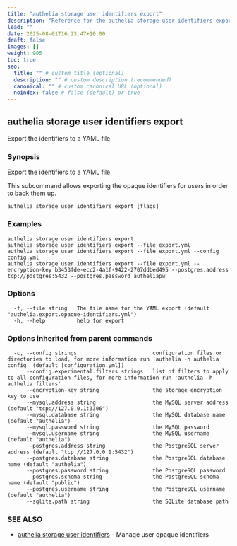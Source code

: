 ```yaml
---
title: "authelia storage user identifiers export"
description: "Reference for the authelia storage user identifiers export command."
lead: ""
date: 2025-08-01T16:23:47+10:00
draft: false
images: []
weight: 905
toc: true
seo:
  title: "" # custom title (optional)
  description: "" # custom description (recommended)
  canonical: "" # custom canonical URL (optional)
  noindex: false # false (default) or true
---
```


## authelia storage user identifiers export

Export the identifiers to a YAML file

### Synopsis

Export the identifiers to a YAML file.

This subcommand allows exporting the opaque identifiers for users in order to back them up.

```
authelia storage user identifiers export [flags]
```

### Examples

```
authelia storage user identifiers export
authelia storage user identifiers export --file export.yml
authelia storage user identifiers export --file export.yml --config config.yml
authelia storage user identifiers export --file export.yml --encryption-key b3453fde-ecc2-4a1f-9422-2707ddbed495 --postgres.address tcp://postgres:5432 --postgres.password autheliapw
```

### Options

```
  -f, --file string   The file name for the YAML export (default "authelia.export.opaque-identifiers.yml")
  -h, --help          help for export
```

### Options inherited from parent commands

```
  -c, --config strings                        configuration files or directories to load, for more information run 'authelia -h authelia config' (default [configuration.yml])
      --config.experimental.filters strings   list of filters to apply to all configuration files, for more information run 'authelia -h authelia filters'
      --encryption-key string                 the storage encryption key to use
      --mysql.address string                  the MySQL server address (default "tcp://127.0.0.1:3306")
      --mysql.database string                 the MySQL database name (default "authelia")
      --mysql.password string                 the MySQL password
      --mysql.username string                 the MySQL username (default "authelia")
      --postgres.address string               the PostgreSQL server address (default "tcp://127.0.0.1:5432")
      --postgres.database string              the PostgreSQL database name (default "authelia")
      --postgres.password string              the PostgreSQL password
      --postgres.schema string                the PostgreSQL schema name (default "public")
      --postgres.username string              the PostgreSQL username (default "authelia")
      --sqlite.path string                    the SQLite database path
```

### SEE ALSO

* [authelia storage user identifiers](authelia_storage_user_identifiers.md)	 - Manage user opaque identifiers


